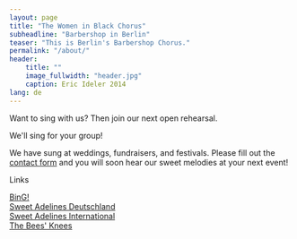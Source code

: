 ```yaml
---
layout: page
title: "The Women in Black Chorus"
subheadline: "Barbershop in Berlin"
teaser: "This is Berlin's Barbershop Chorus."
permalink: "/about/"
header:
    title: ""
    image_fullwidth: "header.jpg"
    caption: Eric Ideler 2014
lang: de
---
```


Want to sing with us? Then join our next open rehearsal.

We'll sing for your group!

We have sung at weddings, fundraisers, and festivals. Please fill out the [contact form](/contact/) and you will soon hear our sweet melodies at your next event!

Links

[BinG!][]
<br>
[Sweet Adelines Deutschland][]
<br>
[Sweet Adelines International][]
<br>
[The Bees' Knees][]


[BinG!]: http://www.barbershop.de/de/news/index.html
[Sweet Adelines Deutschland]: http://www.sweetadelines.de/
[Sweet Adelines International]: http://www.sweetadelineintl.org/
[The Bees' Knees]: https://www.facebook.com/theBK4Berlin